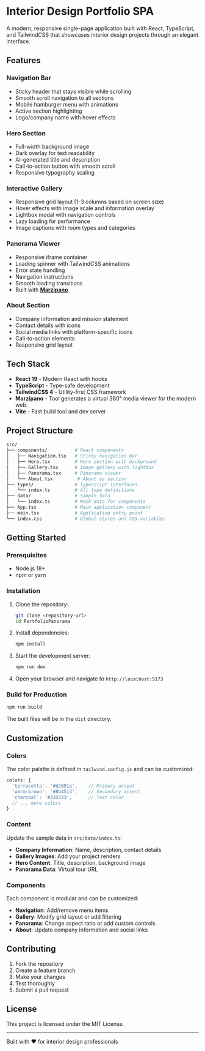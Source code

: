 # Interior Design Portfolio SPA

A modern, responsive single-page application built with React, TypeScript, and TailwindCSS that showcases interior design projects through an elegant interface.

## Features

### **Navigation Bar**

- Sticky header that stays visible while scrolling
- Smooth scroll navigation to all sections
- Mobile hamburger menu with animations
- Active section highlighting
- Logo/company name with hover effects

### **Hero Section**

- Full-width background image
- Dark overlay for text readability
- AI-generated title and description
- Call-to-action button with smooth scroll
- Responsive typography scaling

### **Interactive Gallery**

- Responsive grid layout (1-3 columns based on screen size)
- Hover effects with image scale and information overlay
- Lightbox modal with navigation controls
- Lazy loading for performance
- Image captions with room types and categories

### **Panorama Viewer**

- Responsive iframe container
- Loading spinner with TailwindCSS animations
- Error state handling
- Navigation instructions
- Smooth loading transitions
- Built with [**Marzipano**](https://www.marzipano.net)

### **About Section**

- Company information and mission statement
- Contact details with icons
- Social media links with platform-specific icons
- Call-to-action elements
- Responsive grid layout

## Tech Stack

- **React 19** - Modern React with hooks
- **TypeScript** - Type-safe development
- **TailwindCSS 4** - Utility-first CSS framework
- **Marzipano** - Tool generates a virtual 360° media viewer for the modern web.
- **Vite** - Fast build tool and dev server

## Project Structure

``` bash
src/
├── components/          # React components
│   ├── Navigation.tsx   # Sticky navigation bar
│   ├── Hero.tsx         # Hero section with background
│   ├── Gallery.tsx      # Image gallery with lightbox
│   ├── Panorama.tsx     # Panorama viewer
│   └── About.tsx         # About us section
├── types/               # TypeScript interfaces
│   └── index.ts         # All type definitions
├── data/                # Sample data
│   └── index.ts         # Mock data for components
├── App.tsx              # Main application component
├── main.tsx             # Application entry point
└── index.css            # Global styles and CSS variables
```

## Getting Started

### Prerequisites

- Node.js 18+
- npm or yarn

### Installation

1. Clone the repository:

    ```bash
    git clone <repository-url>
    cd PortfolioPanorama
    ```

2. Install dependencies:

    ```bash
    npm install
    ```

3. Start the development server:

    ```bash
    npm run dev
    ```

4. Open your browser and navigate to `http://localhost:5173`

### Build for Production

```bash
npm run build
```

The built files will be in the `dist` directory.

## Customization

### Colors

The color palette is defined in `tailwind.config.js` and can be customized:

```javascript
colors: {
  'terracotta': '#d2691e',    // Primary accent
  'warm-brown': '#8b4513',    // Secondary accent
  'charcoal': '#333333',      // Text color
  // ... more colors
}
```

### Content

Update the sample data in `src/data/index.ts`:

- **Company Information**: Name, description, contact details
- **Gallery Images**: Add your project renders
- **Hero Content**: Title, description, background image
- **Panorama Data**: Virtual tour URL

### Components

Each component is modular and can be customized:

- **Navigation**: Add/remove menu items
- **Gallery**: Modify grid layout or add filtering
- **Panorama**: Change aspect ratio or add custom controls
- **About**: Update company information and social links

## Contributing

1. Fork the repository
2. Create a feature branch
3. Make your changes
4. Test thoroughly
5. Submit a pull request

## License

This project is licensed under the MIT License.

---

Built with ❤️ for interior design professionals

